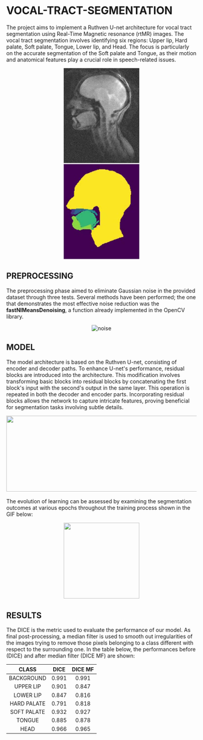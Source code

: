 # VOCAL-TRACT-SEGMENTATION
The project aims to implement a Ruthven U-net architecture for vocal tract segmentation using Real-Time Magnetic resonance (rtMR) images. The vocal tract segmentation involves identifying six regions: Upper lip, Hard palate, Soft palate, Tongue, Lower lip, and Head. The focus is particularly on the accurate segmentation of the Soft palate and Tongue, as their motion and anatomical features play a crucial role in speech-related issues.

<p float="left" align="center">
  <img src="images/1.png" hspace="30"  width="200" heigth="200"/ >
  <img src="images/2.png" hspace="30"  width="200" heigth="200"/> 
</p>


## PREPROCESSING
The preprocessing phase aimed to eliminate Gaussian noise in the provided dataset through three tests. Several methods have been performed; the one that demonstrates the most effective noise reduction was the **fastNlMeansDenoising**, a function already implemented in the OpenCV library.
<p align="center">
  <img width="550" height="320" alt="noise" src="https://github.com/NacliNaclo/VOCAL-TRACT-SEGMENTATION/assets/107640468/122d29da-2bb9-420a-8963-313553b85a0e](https://github.com/NacliNaclo/VOCAL-TRACT-SEGMENTATION/assets/107640468/a7b6610e-bc6b-4319-85fe-2687a8c6ae23)">
</p>

## MODEL
The model architecture is based on the Ruthven U-net, consisting of encoder and decoder paths.
To enhance U-net's performance, residual blocks are introduced into the architecture. This modification involves transforming basic blocks into residual blocks by concatenating the first block's input with the second's output in the same layer. This operation is repeated in both the decoder and encoder parts. Incorporating residual blocks allows the network to capture intricate features, proving beneficial for segmentation tasks involving subtle details.

<p align="center">
  <img width="700" height="200" src="https://github.com/NacliNaclo/VOCAL-TRACT-SEGMENTATION/assets/107640468/8c7b3b2c-7689-4db5-aaac-77e2ffcc0394"/>
</p>



The evolution of learning can be assessed by examining the segmentation outcomes at various epochs throughout the training process shown in the GIF below:
<p align="center">
  <img width="200" height="200" src="learning_progress.gif"/>
</p>

## RESULTS
The DICE is the metric used to evaluate the performance of our model. 
As final post-processing, a median filter is used to smooth out irregularities of the images trying to remove those pixels belonging to a class different with respect to the surrounding one. In the table below, the performances before (DICE) and after median filter (DICE MF) are shown:

<div align="center">
  
| CLASS         | DICE  | DICE MF |
|:-------------:|:-----:|:----:|
| BACKGROUND    | 0.991| 0.991 |
| UPPER LIP      | 0.901| 0.847 |
| LOWER LIP      | 0.847| 0.816 |
| HARD PALATE    | 0.791| 0.818 |
| SOFT PALATE    | 0.932| 0.927 |
| TONGUE         | 0.885| 0.878 |
| HEAD           | 0.966| 0.965 |
  
<div>






